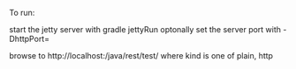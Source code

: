 To run:

start the jetty server with gradle jettyRun
optonally set the server port with -DhttpPort=<value>

browse to http://localhost:<port>/java/rest/test/<kind>
where kind is one of plain, http
